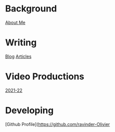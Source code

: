 # Background
[About Me](/aboutMe/index.html)
# Writing
[Blog](/blog/index.html)
[Articles](/articles/index.html)
# Video Productions
[2021-22](/productionVideos/2021-22/index.html)
# Developing
[Github Profile](https://github.com/ravinder-Olivier